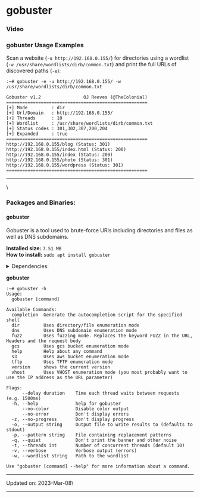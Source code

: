 # gobuster

### Video <a href="#video" id="video"></a>

### gobuster Usage Examples <a href="#gobuster-usage-examples" id="gobuster-usage-examples"></a>

Scan a website (`-u http://192.168.0.155/`) for directories using a wordlist (`-w /usr/share/wordlists/dirb/common.txt`) and print the full URLs of discovered paths (`-e`):

```
:~# gobuster -e -u http://192.168.0.155/ -w /usr/share/wordlists/dirb/common.txt

Gobuster v1.2                OJ Reeves (@TheColonial)
=====================================================
[+] Mode         : dir
[+] Url/Domain   : http://192.168.0.155/
[+] Threads      : 10
[+] Wordlist     : /usr/share/wordlists/dirb/common.txt
[+] Status codes : 301,302,307,200,204
[+] Expanded     : true
=====================================================
http://192.168.0.155/blog (Status: 301)
http://192.168.0.155/index.html (Status: 200)
http://192.168.0.155/index (Status: 200)
http://192.168.0.155/photo (Status: 301)
http://192.168.0.155/wordpress (Status: 301)
=====================================================
```

***

\


### Packages and Binaries:

#### gobuster <a href="#gobuster" id="gobuster"></a>

Gobuster is a tool used to brute-force URIs including directories and files as well as DNS subdomains.

**Installed size:** `7.51 MB`\
**How to install:** `sudo apt install gobuster`

<details>

<summary>Dependencies:</summary>

* libc6

</details>

**gobuster**

```
:~# gobuster -h
Usage:
  gobuster [command]

Available Commands:
  completion  Generate the autocompletion script for the specified shell
  dir         Uses directory/file enumeration mode
  dns         Uses DNS subdomain enumeration mode
  fuzz        Uses fuzzing mode. Replaces the keyword FUZZ in the URL, Headers and the request body
  gcs         Uses gcs bucket enumeration mode
  help        Help about any command
  s3          Uses aws bucket enumeration mode
  tftp        Uses TFTP enumeration mode
  version     shows the current version
  vhost       Uses VHOST enumeration mode (you most probably want to use the IP address as the URL parameter)

Flags:
      --delay duration    Time each thread waits between requests (e.g. 1500ms)
  -h, --help              help for gobuster
      --no-color          Disable color output
      --no-error          Don't display errors
  -z, --no-progress       Don't display progress
  -o, --output string     Output file to write results to (defaults to stdout)
  -p, --pattern string    File containing replacement patterns
  -q, --quiet             Don't print the banner and other noise
  -t, --threads int       Number of concurrent threads (default 10)
  -v, --verbose           Verbose output (errors)
  -w, --wordlist string   Path to the wordlist

Use "gobuster [command] --help" for more information about a command.
```

***

Updated on: 2023-Mar-08\


***
